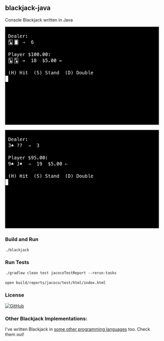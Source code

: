 ## blackjack-java

Console Blackjack written in Java

![Blackjack](https://raw.githubusercontent.com/gdonald/blackjack-java/master/ss2.png)

![Blackjack](https://raw.githubusercontent.com/gdonald/blackjack-java/master/ss1.png)

### Build and Run

    ./blackjack

### Run Tests

    ./gradlew clean test jacocoTestReport --rerun-tasks

    open build/reports/jacoco/test/html/index.html

### License

[![GitHub](https://img.shields.io/github/license/gdonald/blackjack-java?color=aa0000)](https://github.com/gdonald/blackjack-java/blob/main/LICENSE)

### Other Blackjack Implementations:

I've written Blackjack in [some other programming languages](https://github.com/gdonald?tab=repositories&q=blackjack&type=public&language=&sort=stargazers) too.  Check them out!

